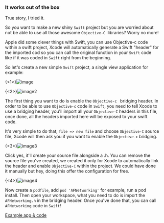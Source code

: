 ### It works out of the box

True story, I tried it. 

So you want to make a new shiny `Swift` project but you are worried about not be able to use all those awesome `Objective-C `libraries? Worry no more!

Apple did some clever things with Swift, you can use Objective-c code within a swift project, Xcode will automatically generate a Swift "header" for the imported cod so you can call the original function in your `Swift` code like if it was coded in `Swift` right from the beginning.

So let's create a new simple `Swift` project, a single view application for example:

{<1>}![image](http://f.cl.ly/items/2L0b1H0w0j003e213q2H/Screen%20Shot%202014-06-04%20at%2017.27.48.png)

{<2>}![image2](http://f.cl.ly/items/0d300x1p1Q0G0z33360V/Screen%20Shot%202014-06-04%20at%2017.28.08.png)


The first thing you want to do is enable the `Objective-c ` bridging header. In order to be able to use `Objective-c` code in `Swift`, you need to tell Xcode to use a bridging header, you'll import all your `Objective-C` headers in this file, once done, all the headers imported here will be exposed to your swift code. 

It's very simple to do that, `file => new file` and choose `Objective-C` source file, Xcode will then ask you if you want to enable the `Objective-c` bridging.

{<3>}![image3](http://f.cl.ly/items/3o0B1z3n180y3o3v3225/Screen%20Shot%202014-06-04%20at%2017.28.44.png)

Click yes, it'll create your source file alongside a .h. You can remove the source file you've created, we created it only for Xcode to automatically link the header and enable `Objective-C` within the project. We could have done it manually but hey, doing this offer the configuration for free.

{<4>}![image4](http://f.cl.ly/items/303L2T3U15271d2e0U0C/Screen%20Shot%202014-06-04%20at%2017.28.55.png)

Now create a `podfile`, add `pod 'AFNetworking'` for example, run a pod install. 
Then open your workspace, what you need to do is import the `AFNetworking.h` in the bridging header. Once you've done that, you can call `AFNetworking` code in `Swift`! 

[Example app & code](https://github.com/Dimillian/SwiftTests/blob/master/testApp/MainController.swift)


